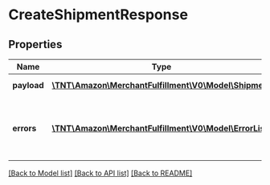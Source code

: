 # CreateShipmentResponse

## Properties
Name | Type | Description | Notes
------------ | ------------- | ------------- | -------------
**payload** | [**\TNT\Amazon\MerchantFulfillment\V0\Model\Shipment**](Shipment.md) | Shipment information. | [optional] 
**errors** | [**\TNT\Amazon\MerchantFulfillment\V0\Model\ErrorList**](ErrorList.md) | One or more unexpected errors occurred during the createShipment operation. | [optional] 

[[Back to Model list]](../README.md#documentation-for-models) [[Back to API list]](../README.md#documentation-for-api-endpoints) [[Back to README]](../README.md)


